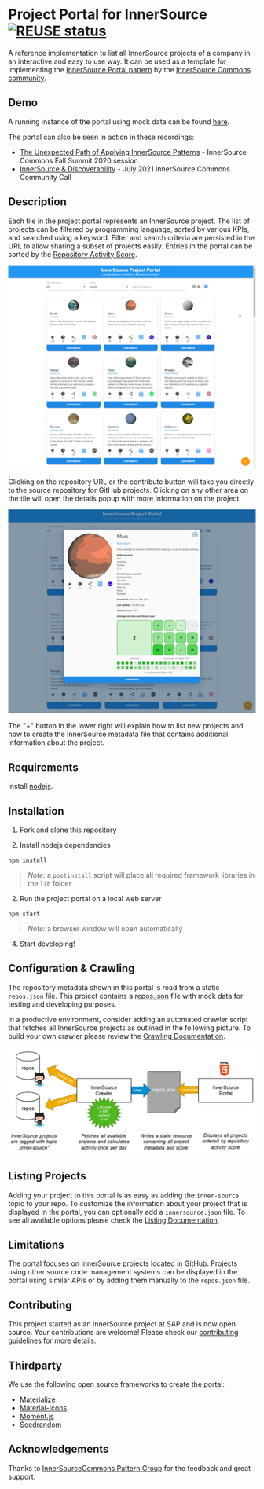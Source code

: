 # Project Portal for InnerSource [![REUSE status](https://api.reuse.software/badge/github.com/SAP/project-portal-for-innersource)](https://api.reuse.software/info/github.com/SAP/project-portal-for-innersource)

A reference implementation to list all InnerSource projects of a company in an interactive and easy to use way.
It can be used as a template for implementing the [InnerSource Portal pattern](https://patterns.innersourcecommons.org/p/innersource-portal) by the [InnerSource Commons community](http://innersourcecommons.org/).

## Demo

A running instance of the portal using mock data can be found [here](https://sap.github.io/project-portal-for-innersource/index.html).

The portal can also be seen in action in these recordings:
- [The Unexpected Path of Applying InnerSource Patterns](https://www.youtube.com/watch?v=6r9QOw9dcQo) - InnerSource Commons Fall Summit 2020 session
- [InnerSource & Discoverability](https://youtu.be/Yi2iVMa-gxM) - July 2021 InnerSource Commons Community Call

## Description

Each tile in the project portal represents an InnerSource project. The list of projects can be filtered by programming language, sorted by various KPIs, and searched using a keyword.
Filter and search criteria are persisted in the URL to allow sharing a subset of projects easily. Entries in the portal can be sorted by the [Repository Activity Score](https://patterns.innersourcecommons.org/p/repository-activity-score).

![Overview](docs/overview.png)

Clicking on the repository URL or the contribute button will take you directly to the source repository for GitHub projects.
Clicking on any other area on the tile will open the details popup with more information on the project.

![Details](docs/details.png)

The "+" button in the lower right will explain how to list new projects and how to create the InnerSource metadata file that contains additional information about the project.

## Requirements

Install [nodejs](https://nodejs.org/en/).

## Installation

1. Fork and clone this repository

2. Install nodejs dependencies

``` shell script
npm install
```

> *Note:* a `postinstall` script will place all required framework libraries in the `lib` folder

2. Run the project portal on a local web server

``` shell script
npm start
```

> *Note:* a browser window will open automatically

4. Start developing!

## Configuration & Crawling

The repository metadata shown in this portal is read from a static `repos.json` file. This project contains a [repos.json](repos.json) file with mock data for testing and developing purposes.

In a productive environment, consider adding an automated crawler script that fetches all InnerSource projects as outlined in the following picture. To build your own crawler please review the [Crawling Documentation](docs/CRAWLING.md).

![Crawling InnerSource projects](docs/ecosystem.png)

## Listing Projects

Adding your project to this portal is as easy as adding the `inner-source` topic to your repo. To customize the information about your project that is displayed in the portal, you can optionally add a `innersource.json` file. To see all available options please check the [Listing Documentation](docs/LISTING.md).

## Limitations

The portal focuses on InnerSource projects located in GitHub. Projects using other source code management systems can be displayed in the portal using similar APIs or by adding them manually to the `repos.json` file.  

## Contributing

This project started as an InnerSource project at SAP and is now open source. Your contributions are welcome!
Please check our [contributing guidelines](CONTRIBUTING.md) for more details.

## Thirdparty

We use the following open source frameworks to create the portal:

* [Materialize](https://materializecss.com/)
* [Material-Icons](https://www.npmjs.com/package/material-icons)
* [Moment.js](https://momentjs.com/)
* [Seedrandom](https://github.com/davidbau/seedrandom)

## Acknowledgements

Thanks to [InnerSourceCommons Pattern Group](https://github.com/InnerSourceCommons/InnerSourcePatterns) for the feedback and great support.
